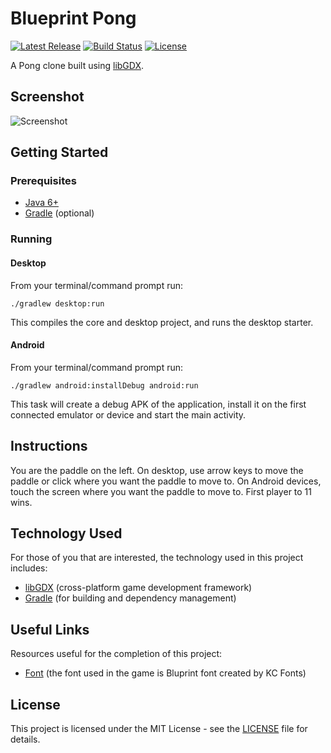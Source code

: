 # Blueprint Pong

[![Latest Release](https://img.shields.io/github/release/vanillaSlice/BlueprintPong.svg)](https://github.com/vanillaSlice/BlueprintPong/releases/latest)
[![Build Status](https://img.shields.io/travis/com/vanillaSlice/BlueprintPong/master.svg)](https://travis-ci.com/vanillaSlice/BlueprintPong)
[![License](https://img.shields.io/github/license/vanillaSlice/BlueprintPong.svg)](LICENSE)

A Pong clone built using [libGDX](https://libgdx.badlogicgames.com/).

## Screenshot

![Screenshot](/images/screenshot-1.png)

## Getting Started

### Prerequisites

* [Java 6+](https://www.oracle.com/technetwork/java/javase/overview/java8-2100321.html)
* [Gradle](https://gradle.org) (optional)

### Running

#### Desktop

From your terminal/command prompt run:

```
./gradlew desktop:run
```

This compiles the core and desktop project, and runs the desktop starter.

#### Android

From your terminal/command prompt run:

```
./gradlew android:installDebug android:run
```

This task will create a debug APK of the application, install it on the first connected emulator or device and start
the main activity.

## Instructions

You are the paddle on the left. On desktop, use arrow keys to move the paddle or click where you want the paddle to
move to. On Android devices, touch the screen where you want the paddle to move to. First player to 11 wins.

## Technology Used

For those of you that are interested, the technology used in this project includes:

* [libGDX](https://libgdx.badlogicgames.com/) (cross-platform game development framework)
* [Gradle](https://gradle.org) (for building and dependency management)

## Useful Links

Resources useful for the completion of this project:

* [Font](http://www.fontspace.com/kc-fonts/bluprint) (the font used in the game is Bluprint font created by KC Fonts)

## License

This project is licensed under the MIT License - see the [LICENSE](LICENSE) file for details.
